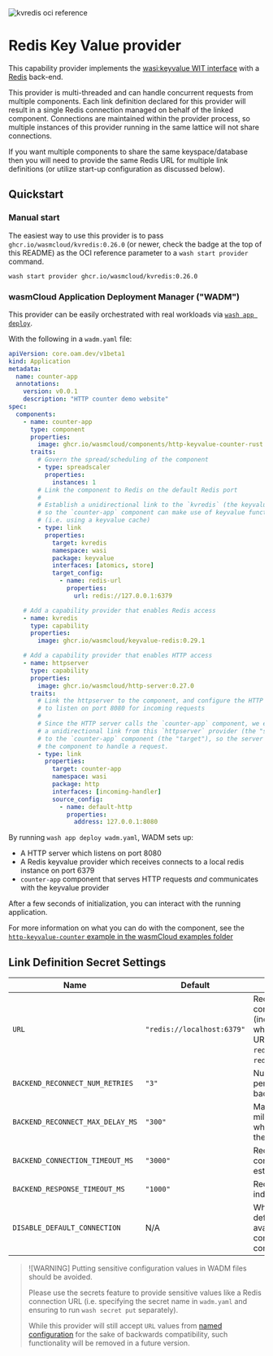 <img alt='kvredis oci reference' src='https://img.shields.io/endpoint?url=https%3A%2F%2Fwasmcloud-ocireferences.cosmonic.app%2Fkvredis' />

# Redis Key Value provider

This capability provider implements the [wasi:keyvalue WIT interface](https://github.com/WebAssembly/wasi-keyvalue) with a [Redis][redis] back-end.

This provider is multi-threaded and can handle concurrent requests from multiple components. Each link definition declared for this provider will result in a single Redis connection managed on behalf of the linked component. Connections are maintained within the provider process, so multiple instances of this provider running in the same lattice will not share connections.

If you want multiple components to share the same keyspace/database then you will need to provide the same Redis URL for multiple link definitions (or utilize start-up configuration as discussed below).

[redis]: https://redis.io/docs/latest

## Quickstart

### Manual start

The easiest way to use this provider is to pass `ghcr.io/wasmcloud/kvredis:0.26.0` (or newer, check the badge at the top of this README) as the OCI reference parameter to a `wash start provider` command.

```console
wash start provider ghcr.io/wasmcloud/kvredis:0.26.0
```

### wasmCloud Application Deployment Manager ("WADM")

This provider can be easily orchestrated with real workloads via [`wash app deploy`][wasmcloud-docs-wash-app-deploy].

With the following in a `wadm.yaml` file:

```yaml
apiVersion: core.oam.dev/v1beta1
kind: Application
metadata:
  name: counter-app
  annotations:
    version: v0.0.1
    description: "HTTP counter demo website"
spec:
  components:
    - name: counter-app
      type: component
      properties:
        image: ghcr.io/wasmcloud/components/http-keyvalue-counter-rust:0.1.0
      traits:
        # Govern the spread/scheduling of the component
        - type: spreadscaler
          properties:
            instances: 1
        # Link the component to Redis on the default Redis port
        #
        # Establish a unidirectional link to the `kvredis` (the keyvalue capability provider),
        # so the `counter-app` component can make use of keyvalue functionality provided by the Redis
        # (i.e. using a keyvalue cache)
        - type: link
          properties:
            target: kvredis
            namespace: wasi
            package: keyvalue
            interfaces: [atomics, store]
            target_config:
              - name: redis-url
                properties:
                  url: redis://127.0.0.1:6379

    # Add a capability provider that enables Redis access
    - name: kvredis
      type: capability
      properties:
        image: ghcr.io/wasmcloud/keyvalue-redis:0.29.1

    # Add a capability provider that enables HTTP access
    - name: httpserver
      type: capability
      properties:
        image: ghcr.io/wasmcloud/http-server:0.27.0
      traits:
        # Link the httpserver to the component, and configure the HTTP server
        # to listen on port 8080 for incoming requests
        #
        # Since the HTTP server calls the `counter-app` component, we establish
        # a unidirectional link from this `httpserver` provider (the "source")
        # to the `counter-app` component (the "target"), so the server can invoke
        # the component to handle a request.
        - type: link
          properties:
            target: counter-app
            namespace: wasi
            package: http
            interfaces: [incoming-handler]
            source_config:
              - name: default-http
                properties:
                  address: 127.0.0.1:8080
```

By running `wash app deploy wadm.yaml`, WADM sets up:

- A HTTP server which listens on port 8080
- A Redis keyvalue provider which receives connects to a local redis instance on port 6379
- `counter-app` component that serves HTTP requests *and* communicates with the keyvalue provider

After a few seconds of initialization, you can interact with the running application.

For more information on what you can do with the component, see the [`http-keyvalue-counter` example in the wasmCloud examples folder](https://github.com/wasmCloud/wasmCloud/tree/main/examples/rust/components/http-keyvalue-counter)

[wasmcloud-docs-wash-app-deploy]: https://wasmcloud.com/docs/cli/app#deploy

## Link Definition Secret Settings

| Name                             | Default                    | Description                                                                                                                                             |
|----------------------------------|----------------------------|---------------------------------------------------------------------------------------------------------------------------------------------------------|
| `URL`                            | `"redis://localhost:6379"` | Redis backend connection string (including credentials where necessary). The URL _must_ start with the `redis://` scheme (ex. `redis://127.0.0.1:6379`) |
| `BACKEND_RECONNECT_NUM_RETRIES`  | `"3"`                      | Number of retries to perform on the Redis backend                                                                                                       |
| `BACKEND_RECONNECT_MAX_DELAY_MS` | `"300"`                    | Max delay in milliseconds to use when reconnecting to the Redis backend                                                                                 |
| `BACKEND_CONNECTION_TIMEOUT_MS`  | `"3000"`                   | Redis timeout for connection establishment                                                                                                              |
| `BACKEND_RESPONSE_TIMEOUT_MS`    | `"1000"`                   | Redis timeout for individual responses                                                                                                                  |
| `DISABLE_DEFAULT_CONNECTION`     | N/A                        | Whether to disable the default connection (also available at the provider config level, for all connections)                                            |

> ![WARNING]
> Putting sensitive configuration values in WADM files should be avoided.
>
> Please use the secrets feature to provide sensitive values like a Redis connection URL
> (i.e. specifying the secret name in `wadm.yaml` and ensuring to run `wash secret put` separately).
>
> While this provider will still accept `URL` values from [named configuration][wasmcloud-docs-named-config] for the
> sake of backwards compatibility, such functionality will be removed in a future version.

[wasmcloud-docs-named-config]: https://wasmcloud.com/docs/developer/components/configure#supplying-multiple-configurations
